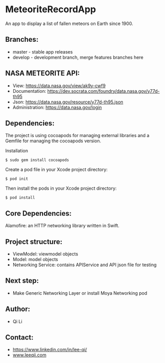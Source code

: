 # MeteoriteRecordApp
An app to display a list of fallen meteors on Earth since 1900.

## Branches:

* master - stable app releases
* develop - development branch, merge features branches here

## NASA METEORITE API:

* View: https://data.nasa.gov/view/ak9y-cwf9
* Documentation: https://dev.socrata.com/foundry/data.nasa.gov/y77d-th95
* Json: https://data.nasa.gov/resource/y77d-th95.json
* Administration: https://data.nasa.gov/login

## Dependencies:

The project is using cocoapods for managing external libraries and a Gemfile for managing the cocoapods version.

Installation
```
$ sudo gem install cocoapods
```

Create a pod file in your Xcode project directory:
```
$ pod init
```

Then install the pods in your Xcode project directory:
```
$ pod install
```

## Core Dependencies:

Alamofire: an HTTP networking library written in Swift.

## Project structure:

* ViewModel: viewmodel objects
* Model: model objects
* Networking Service: contains APIService and API json file for testing

## Next step:

*  Make Generic Networking Layer or install Moya Networking pod


## Author:

*  Qi Li

## Contact:

* https://www.linkedin.com/in/lee-qi/
* www.leeqii.com


